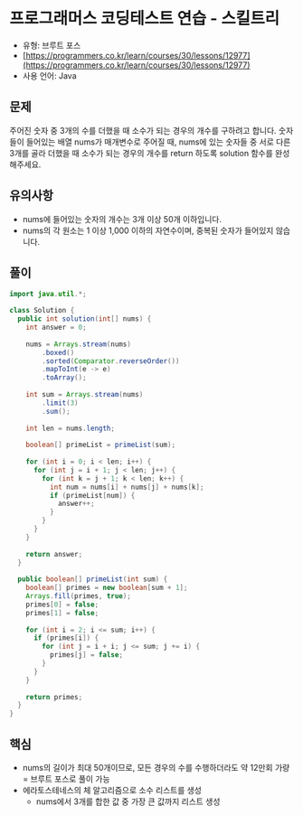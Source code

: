 # 프로그래머스 코딩테스트 연습 - 스킬트리

- 유형: 브루트 포스
- [https://programmers.co.kr/learn/courses/30/lessons/12977](https://programmers.co.kr/learn/courses/30/lessons/12977)
- 사용 언어: Java


## 문제

주어진 숫자 중 3개의 수를 더했을 때 소수가 되는 경우의 개수를 구하려고 합니다. 숫자들이 들어있는 배열 nums가 매개변수로 주어질 때, nums에 있는 숫자들 중 서로 다른 3개를 골라 더했을 때 소수가 되는 경우의 개수를 return 하도록 solution 함수를 완성해주세요.

## 유의사항

- nums에 들어있는 숫자의 개수는 3개 이상 50개 이하입니다.
- nums의 각 원소는 1 이상 1,000 이하의 자연수이며, 중복된 숫자가 들어있지 않습니다.

## 풀이

```java
import java.util.*;

class Solution {
  public int solution(int[] nums) {
    int answer = 0;
    
    nums = Arrays.stream(nums)
        .boxed()
        .sorted(Comparator.reverseOrder())
        .mapToInt(e -> e)
        .toArray();
        
    int sum = Arrays.stream(nums)
        .limit(3)
        .sum();
     
    int len = nums.length;
    
    boolean[] primeList = primeList(sum);
    
    for (int i = 0; i < len; i++) {
      for (int j = i + 1; j < len; j++) {
        for (int k = j + 1; k < len; k++) {
          int num = nums[i] + nums[j] + nums[k];
          if (primeList[num]) {
            answer++;
          }
        }
      }
    }
    
    return answer;
  }
  
  public boolean[] primeList(int sum) {
    boolean[] primes = new boolean[sum + 1];
    Arrays.fill(primes, true);
    primes[0] = false;
    primes[1] = false;
    
    for (int i = 2; i <= sum; i++) {
      if (primes[i]) {
        for (int j = i + i; j <= sum; j += i) {
          primes[j] = false;
        }
      }
    }
    
    return primes;
  }
}
```

## 핵심

- nums의 길이가 최대 50개이므로, 모든 경우의 수를 수행하더라도 약 12만회 가량 = 브루트 포스로 풀이 가능
- 에라토스테네스의 체 알고리즘으로 소수 리스트를 생성
  - nums에서 3개를 합한 값 중 가장 큰 값까지 리스트 생성
